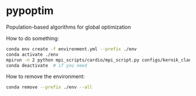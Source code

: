 # pypoptim
Population-based algorithms for global optimization

How to do something:
```sh
conda env create -f environment.yml --prefix ./env
conda activate ./env
mpirun -n 2 python mpi_scripts/cardio/mpi_script.py configs/kernik_clancy/config_syn_IK1_x2_biphasic.json
conda deactivate  # if you need
```

How to remove the environment:
```sh
conda remove --prefix ./env --all
```
